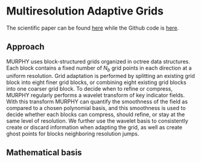 # Multiresolution Adaptive Grids

The scientific paper can be found [here](https://arxiv.org/abs/2112.07537) while the Github code is [here](https://github.com/vanreeslab/murphy).

## Approach
MURPHY uses block-structured grids organized in octree data structures. Each block contains a fixed number of $N_b$ grid points in each direction at a uniform resolution. Grid adaptation is performed by splitting an existing grid block into eight finer grid blocks, or combining eight existing grid blocks into one coarser grid block. To decide when to refine or compress, MURPHY regularly performs a wavelet transform of key indicator fields. With this transform MURPHY can quantify the smoothness of the field as compared to a chosen polynomial basis, and this smoothness is used to decide whether each blocks can compress, should refine, or stay at the same level of resolution. We further use the wavelet basis to consistently create or discard information when adapting the grid, as well as create ghost points for blocks neighboring resolution jumps. 

## Mathematical basis

